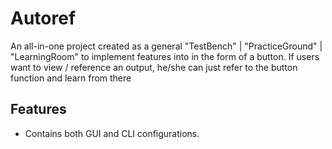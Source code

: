# Autoref

An all-in-one project created as a general "TestBench" | "PracticeGround" | "LearningRoom" to implement features into in the form of a button.
If users want to view / reference an output, he/she can just refer to the button function and learn from there

## Features

- Contains both GUI and CLI configurations.
